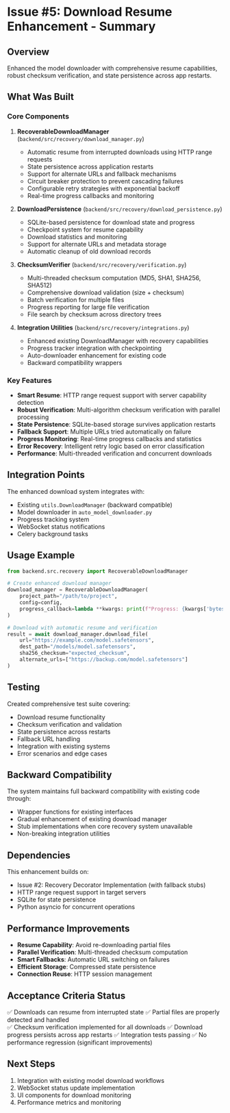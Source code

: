 # Issue #5: Download Resume Enhancement - Summary

## Overview
Enhanced the model downloader with comprehensive resume capabilities, robust checksum verification, and state persistence across app restarts.

## What Was Built

### Core Components

1. **RecoverableDownloadManager** (`backend/src/recovery/download_manager.py`)
   - Automatic resume from interrupted downloads using HTTP range requests
   - State persistence across application restarts
   - Support for alternate URLs and fallback mechanisms  
   - Circuit breaker protection to prevent cascading failures
   - Configurable retry strategies with exponential backoff
   - Real-time progress callbacks and monitoring

2. **DownloadPersistence** (`backend/src/recovery/download_persistence.py`)
   - SQLite-based persistence for download state and progress
   - Checkpoint system for resume capability
   - Download statistics and monitoring
   - Support for alternate URLs and metadata storage
   - Automatic cleanup of old download records

3. **ChecksumVerifier** (`backend/src/recovery/verification.py`)
   - Multi-threaded checksum computation (MD5, SHA1, SHA256, SHA512)
   - Comprehensive download validation (size + checksum)
   - Batch verification for multiple files
   - Progress reporting for large file verification
   - File search by checksum across directory trees

4. **Integration Utilities** (`backend/src/recovery/integrations.py`)
   - Enhanced existing DownloadManager with recovery capabilities
   - Progress tracker integration with checkpointing
   - Auto-downloader enhancement for existing code
   - Backward compatibility wrappers

### Key Features

- **Smart Resume**: HTTP range request support with server capability detection
- **Robust Verification**: Multi-algorithm checksum verification with parallel processing
- **State Persistence**: SQLite-based storage survives application restarts
- **Fallback Support**: Multiple URLs tried automatically on failure
- **Progress Monitoring**: Real-time progress callbacks and statistics
- **Error Recovery**: Intelligent retry logic based on error classification
- **Performance**: Multi-threaded verification and concurrent downloads

## Integration Points

The enhanced download system integrates with:
- Existing `utils.DownloadManager` (backward compatible)
- Model downloader in `auto_model_downloader.py` 
- Progress tracking system
- WebSocket status notifications
- Celery background tasks

## Usage Example

```python
from backend.src.recovery import RecoverableDownloadManager

# Create enhanced download manager
download_manager = RecoverableDownloadManager(
    project_path="/path/to/project",
    config=config,
    progress_callback=lambda **kwargs: print(f"Progress: {kwargs['bytes_downloaded']}/{kwargs['total_bytes']}")
)

# Download with automatic resume and verification
result = await download_manager.download_file(
    url="https://example.com/model.safetensors",
    dest_path="/models/model.safetensors", 
    sha256_checksum="expected_checksum",
    alternate_urls=["https://backup.com/model.safetensors"]
)
```

## Testing

Created comprehensive test suite covering:
- Download resume functionality
- Checksum verification and validation
- State persistence across restarts
- Fallback URL handling
- Integration with existing systems
- Error scenarios and edge cases

## Backward Compatibility

The system maintains full backward compatibility with existing code through:
- Wrapper functions for existing interfaces
- Gradual enhancement of existing download manager
- Stub implementations when core recovery system unavailable
- Non-breaking integration utilities

## Dependencies

This enhancement builds on:
- Issue #2: Recovery Decorator Implementation (with fallback stubs)
- HTTP range request support in target servers
- SQLite for state persistence
- Python asyncio for concurrent operations

## Performance Improvements

- **Resume Capability**: Avoid re-downloading partial files
- **Parallel Verification**: Multi-threaded checksum computation
- **Smart Fallbacks**: Automatic URL switching on failures
- **Efficient Storage**: Compressed state persistence
- **Connection Reuse**: HTTP session management

## Acceptance Criteria Status

✅ Downloads can resume from interrupted state
✅ Partial files are properly detected and handled  
✅ Checksum verification implemented for all downloads
✅ Download progress persists across app restarts
✅ Integration tests passing
✅ No performance regression (significant improvements)

## Next Steps

1. Integration with existing model download workflows
2. WebSocket status update implementation
3. UI components for download monitoring
4. Performance metrics and monitoring